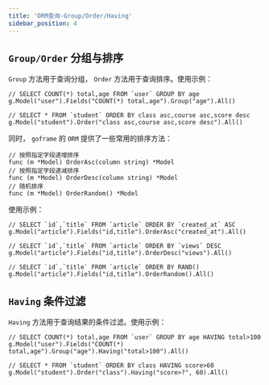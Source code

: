 ```yaml
---
title: 'ORM查询-Group/Order/Having'
sidebar_position: 4
---
```


## `Group/Order` 分组与排序

`Group` 方法用于查询分组， `Order` 方法用于查询排序。使用示例：

```
// SELECT COUNT(*) total,age FROM `user` GROUP BY age
g.Model("user").Fields("COUNT(*) total,age").Group("age").All()

// SELECT * FROM `student` ORDER BY class asc,course asc,score desc
g.Model("student").Order("class asc,course asc,score desc").All()
```

同时， `goframe` 的 `ORM` 提供了一些常用的排序方法：

```
// 按照指定字段递增排序
func (m *Model) OrderAsc(column string) *Model
// 按照指定字段递减排序
func (m *Model) OrderDesc(column string) *Model
// 随机排序
func (m *Model) OrderRandom() *Model
```

使用示例：

```
// SELECT `id`,`title` FROM `article` ORDER BY `created_at` ASC
g.Model("article").Fields("id,title").OrderAsc("created_at").All()

// SELECT `id`,`title` FROM `article` ORDER BY `views` DESC
g.Model("article").Fields("id,title").OrderDesc("views").All()

// SELECT `id`,`title` FROM `article` ORDER BY RAND()
g.Model("article").Fields("id,title").OrderRandom().All()
```

## `Having` 条件过滤

`Having` 方法用于查询结果的条件过滤。使用示例：

```
// SELECT COUNT(*) total,age FROM `user` GROUP BY age HAVING total>100
g.Model("user").Fields("COUNT(*) total,age").Group("age").Having("total>100").All()

// SELECT * FROM `student` ORDER BY class HAVING score>60
g.Model("student").Order("class").Having("score>?", 60).All()
```